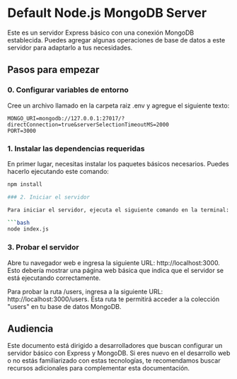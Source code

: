 # Default Node.js MongoDB Server

Este es un servidor Express básico con una conexión MongoDB establecida. Puedes agregar algunas operaciones de base de datos a este servidor para adaptarlo a tus necesidades.

## Pasos para empezar

### 0. Configurar variables de entorno

Cree un archivo llamado en la carpeta raiz .env y agregue el siguiente texto:

```env
MONGO_URI=mongodb://127.0.0.1:27017/?directConnection=true&serverSelectionTimeoutMS=2000
PORT=3000
```

### 1. Instalar las dependencias requeridas

En primer lugar, necesitas instalar los paquetes básicos necesarios. Puedes hacerlo ejecutando este comando:

```bash
npm install 

### 2. Iniciar el servidor

Para iniciar el servidor, ejecuta el siguiente comando en la terminal:

```bash
node index.js
```

### 3. Probar el servidor

Abre tu navegador web e ingresa la siguiente URL: http://localhost:3000. Esto debería mostrar una página web básica que indica que el servidor se está ejecutando correctamente.

Para probar la ruta /users, ingresa a la siguiente URL: http://localhost:3000/users. Esta ruta te permitirá acceder a la colección "users" en tu base de datos MongoDB.

## Audiencia

Este documento está dirigido a desarrolladores que buscan configurar un servidor básico con Express y MongoDB. Si eres nuevo en el desarrollo web o no estás familiarizado con estas tecnologías, te recomendamos buscar recursos adicionales para complementar esta documentación.
